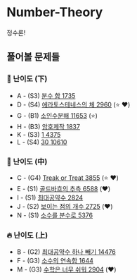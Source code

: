 # Number-Theory
정수론!

## 풀어볼 문제들

### :watermelon: 난이도 (下)

+ A - (S3) [분수 합 1735](https://www.acmicpc.net/problem/1735)
+ D - (S4) [에라토스테네스의 체 2960](https://www.acmicpc.net/problem/2960) (:star: :heart:)
+ G - (B1) [소인수분해 11653](https://www.acmicpc.net/problem/11653) (:star:)
+ H - (B3) [암호제작 1837](https://www.acmicpc.net/problem/1837)
+ K - (S3) [1 4375](https://www.acmicpc.net/problem/4375)
+ L - (S4) [30 10610](https://www.acmicpc.net/problem/10610)


### :evergreen_tree: 난이도 (中)

+ C - (G4) [Treak or Treat 3855](https://www.acmicpc.net/problem/3855) (:star: :heart:)
+ E - (S1) [골드바흐의 추측 6588](https://www.acmicpc.net/problem/6588) (:heart:)
+ I - (S1) [최대공약수 2824](https://www.acmicpc.net/problem/2824) 
+ J - (S2) [보이는 점의 개수 2725](https://www.acmicpc.net/problem/2725) (:heart:)
+ N - (S1) [소수를 분수로 5376](https://www.acmicpc.net/problem/5376)

### :fire: 난이도 (上)

+ B - (G2) [최대공약수 하나 빼기 14476](https://www.acmicpc.net/problem/14476)
+ F - (G3) [소수의 연속합 1644](https://www.acmicpc.net/problem/1644)
+ M - (G3) [수학은 너무 쉬워 2904](https://www.acmicpc.net/problem/2904) (:heart:)
